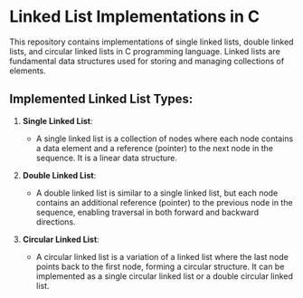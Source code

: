 

# Linked List Implementations in C

This repository contains implementations of single linked lists, double linked lists, and circular linked lists in C programming language. Linked lists are fundamental data structures used for storing and managing collections of elements.

## Implemented Linked List Types:

1. **Single Linked List**:
   - A single linked list is a collection of nodes where each node contains a data element and a reference (pointer) to the next node in the sequence. It is a linear data structure.

2. **Double Linked List**:
   - A double linked list is similar to a single linked list, but each node contains an additional reference (pointer) to the previous node in the sequence, enabling traversal in both forward and backward directions.

3. **Circular Linked List**:
   - A circular linked list is a variation of a linked list where the last node points back to the first node, forming a circular structure. It can be implemented as a single circular linked list or a double circular linked list.


